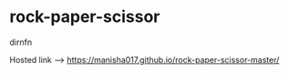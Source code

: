 # rock-paper-scissor                                     
dirnfn


Hosted link --> https://manisha017.github.io/rock-paper-scissor-master/
